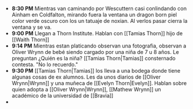 * **8:30 PM**  Mientras van caminando por Wescuttern casi conlindando con Ainham en Coldfalton, mirando fuera la ventana un dragon born piel color verde oscuro con los un tatuaje de noxian. Al verlos pasar cierra la ventana y se va.
* **9:00 PM** Llegan a Thorn Institute. Hablan con [[Tamias Thorn]] hijo de [[Waith Thorn]] 
* **9:14 PM** Mientras estan platicando observan una fotografia, observan a Oliver Wrynn de bebé siendo cargado por una niña de 7 u 8 años. Le preguntan ¿Quién es la niña? [[Tamias Thorn|Tamias]] consternado contesta. "No lo recuerdo."
* **9:30 PM** [[Tamias Thorn|Tamias]] los lleva a una bodega donde tiene algunas cosas de ex alumnos. Les da unos diarios de [[Oliver Wrynn|Wrynn]] y una muñeca de [[Evelyn Thorn|Evelyn]]. Hablan sobre quien adopta a [[Oliver Wrynn|Wrynn]], [[Mathew Wrynn]] un académico de la universidad de [[Bravia]]
* 
